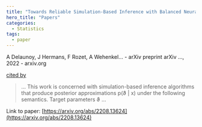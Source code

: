 ```yaml
---
title: "Towards Reliable Simulation-Based Inference with Balanced Neural Ratio Estimation"
hero_title: "Papers"
categories:
  - Statistics
tags:
  - paper
---
```

A Delaunoy, J Hermans, F Rozet, A Wehenkel… - arXiv preprint arXiv …, 2022 - arxiv.org

[cited by](https://scholar.google.com/scholar?cites=2070151199404142004&as_sdt=5,44&sciodt=0,44&hl=en&num=20)

>… This work is concerned with simulation-based inference algorithms that produce posterior approximations p(ϑ | x) under the following semantics. Target parameters ϑ …

Link to paper: [https://arxiv.org/abs/2208.13624](https://arxiv.org/abs/2208.13624)
